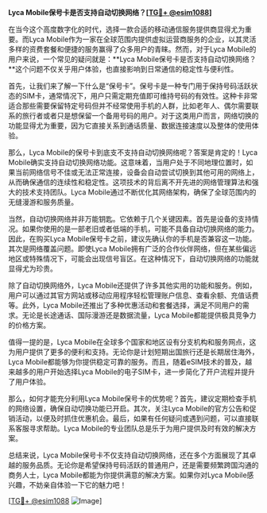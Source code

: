 **Lyca Mobile保号卡是否支持自动切换网络？[[TG💪+ @esim1088](https://t.me/s/esim1088)]**

在当今这个高度数字化的时代，选择一款合适的移动通信服务提供商显得尤为重要。而Lyca Mobile作为一家在全球范围内提供虚拟运营商服务的企业，以其灵活多样的资费套餐和便捷的服务赢得了众多用户的青睐。然而，对于Lyca Mobile的用户来说，一个常见的疑问就是：**Lyca Mobile保号卡是否支持自动切换网络？**这个问题不仅关乎用户体验，也直接影响到日常通信的稳定性与便利性。

首先，让我们来了解一下什么是“保号卡”。保号卡是一种专门用于保持号码活跃状态的SIM卡，通常情况下，用户只需定期充值即可维持号码的有效性。这种卡非常适合那些需要保留特定号码但并不经常使用手机的人群，比如老年人、偶尔需要联系的旅行者或者只是想保留一个备用号码的用户。对于这类用户而言，网络切换的功能显得尤为重要，因为它直接关系到通话质量、数据连接速度以及整体的使用体验。

那么，Lyca Mobile的保号卡到底支不支持自动切换网络呢？答案是肯定的！Lyca Mobile确实支持自动切换网络功能。这意味着，当用户处于不同地理位置时，如果当前网络信号不佳或无法正常连接，设备会自动尝试切换到其他可用的网络上，从而确保通信的连续性和稳定性。这项技术的背后离不开先进的网络管理算法和强大的技术支持团队。Lyca Mobile通过不断优化其网络架构，确保了全球范围内的无缝漫游和服务质量。

当然，自动切换网络并非万能钥匙。它依赖于几个关键因素。首先是设备的支持情况。如果你使用的是一部老旧或者低端的手机，可能不具备自动切换网络的能力。因此，在购买Lyca Mobile保号卡之前，建议先确认你的手机是否兼容这一功能。其次是网络覆盖问题。即使Lyca Mobile拥有广泛的合作伙伴网络，但在某些偏远地区或特殊情况下，可能会出现信号盲区。在这种情况下，自动切换网络的功能就显得尤为珍贵。

除了自动切换网络外，Lyca Mobile还提供了许多其他实用的功能和服务。例如，用户可以通过其官方网站或移动应用程序轻松管理账户信息、查看余额、充值话费等。此外，Lyca Mobile还推出了多种优惠活动和套餐选择，满足不同用户的需求。无论是长途通话、国际漫游还是数据流量，Lyca Mobile都能提供极具竞争力的价格方案。

值得一提的是，Lyca Mobile在全球多个国家和地区设有分支机构和服务网点，这为用户提供了更多的便利和支持。无论你是计划短期出国旅行还是长期居住海外，Lyca Mobile都能够为你提供稳定可靠的服务。而且，随着eSIM技术的普及，越来越多的用户开始选择Lyca Mobile的电子SIM卡，进一步简化了开户流程并提升了用户体验。

那么，如何才能充分利用Lyca Mobile保号卡的优势呢？首先，建议定期检查手机的网络设置，确保自动切换功能已开启。其次，关注Lyca Mobile的官方公告和促销活动，以便及时抓住优惠机会。最后，如果有任何疑问或遇到问题，可以直接联系客服寻求帮助。Lyca Mobile的专业团队总是乐于为用户提供及时有效的解决方案。

总结来说，Lyca Mobile保号卡不仅支持自动切换网络，还在多个方面展现了其卓越的服务品质。无论你是希望保持号码活跃的普通用户，还是需要频繁跨国沟通的商务人士，Lyca Mobile都能为你提供满意的解决方案。如果你对Lyca Mobile感兴趣，不妨亲自体验一下它的魅力吧！

[[TG💪+ @esim1088](https://t.me/s/esim1088) ![Image](https://i.postimg.cc/4NQfJmqS/Snipaste-2025-05-13-00-14-12.png)]